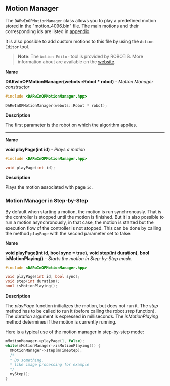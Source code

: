 ## Motion Manager

The `DARwInOPMotionManager` class allows you to play
a predefined motion stored in the "motion\_4096.bin" file. The main motions and
their corresponding ids are listed in [appendix](motions-files.md).

It is also possible to add custom motions to this file by using the `Action
Editor` tool.

> **Note**:
The `Action Editor` tool is provided by ROBOTIS. More information about are available on the
[website](http://www.support.robotis.com/ko/product/darwin-op/development/tools/action_editor.htm).

**Name**

**DARwInOPMotionManager(webots::Robot \* robot)** - *Motion Manager constructor*

```c++
#include <DARwInOPMotionManager.hpp>

DARwInOPMotionManager(webots::Robot * robot);
```

**Description**

The first parameter is the robot on which the algorithm applies.

---

**Name**

**void playPage(int id)** - *Plays a motion*

```c++
#include <DARwInOPMotionManager.hpp>

void playPage(int id);
```

**Description**

Plays the motion associated with page `id`.

### Motion Manager in Step-by-Step

By default when starting a motion, the motion is run synchronously. That is the
controller is stopped until the motion is finished. But it is also possible to
run a motion asynchronously, in that case, the motion is started but the
execution flow of the controller is not stopped. This can be done by calling the
method `playPage` with the second parameter set to false:

**Name**

**void playPage(int id, bool sync = true)**, **void step(int duration)**, **bool isMotionPlaying()** - *Starts the motion in Step-by-Step mode.*

```c++
#include <DARwInOPMotionManager.hpp>

void playPage(int id, bool sync);
void step(int duration);
bool isMotionPlaying();
```

**Description**

The *playPage* function initializes the motion, but does not run it. The *step* method has to be called to run it (before calling the robot *step* function). The *duration* argument is expressed in milliseconds. The *isMotionPlaying* method determines if the motion is currently running.

Here is a typical use of the motion manager in step-by-step mode:

```c++
mMotionManager->playPage(1, false);
while(mMotionManager->isMotionPlaying()) {
  mMotionManager->step(mTimeStep);
  /*
  * Do something,
  * like image processing for example
  */
  myStep();
}
```
